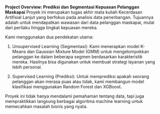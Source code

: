 **Project Overview: Prediksi dan Segmentasi Kepuasan Pelanggan Maskapai**
Proyek ini merupakan tugas akhir mata kuliah Kecerdasan Artifisial Lanjut yang berfokus pada analisis data penerbangan. Tujuannya adalah untuk mendapatkan wawasan dari data pelanggan maskapai, mulai dari perilaku hingga tingkat kepuasan mereka.

Kami menggunakan dua pendekatan utama:
1. Unsupervised Learning (Segmentasi): Kami menerapkan model K-Means dan Gaussian Mixture Model (GMM) untuk mengelompokkan pelanggan ke dalam beberapa segmen berdasarkan karakteristik mereka. Hasilnya bisa digunakan untuk membuat strategi layanan yang lebih personal.

2. Supervised Learning (Prediksi): Untuk memprediksi apakah seorang pelanggan akan merasa puas atau tidak, kami membangun model klasifikasi menggunakan Random Forest dan XGBoost.

Proyek ini tidak hanya mendalami pemahaman tentang data, tapi juga mempraktikkan langsung berbagai algoritma machine learning untuk memecahkan masalah bisnis yang nyata.
